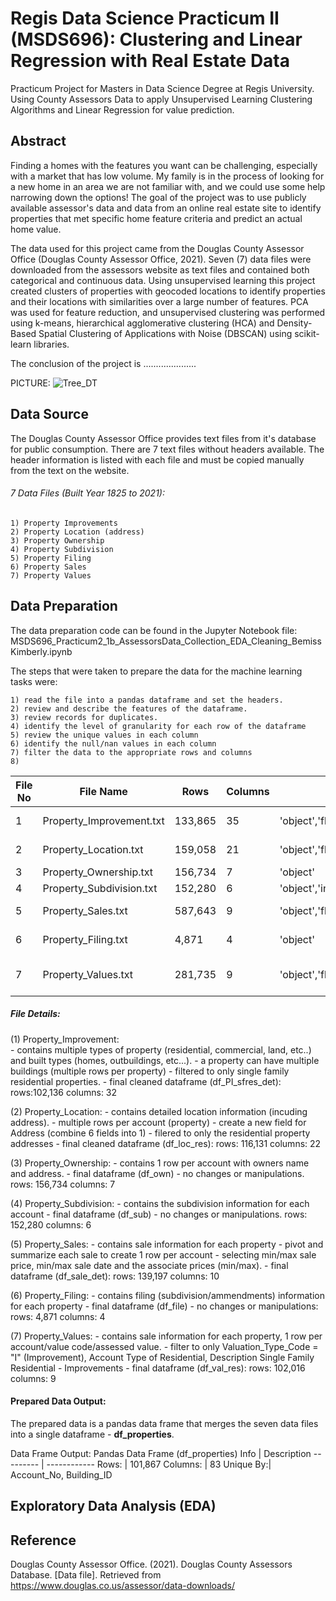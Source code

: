 # Regis Data Science Practicum II (MSDS696): Clustering and Linear Regression with Real Estate Data
Practicum Project for Masters in Data Science Degree at Regis University.  Using County Assessors Data to apply Unsupervised Learning Clustering Algorithms and Linear Regression for value prediction.

## Abstract

Finding a homes with the features you want can be challenging, especially with a market that has low volume. My family is in the process of looking for a new home in an area we are not familiar with, and we could use some help narrowing down the options!  The goal of the project was to use publicly available assessor's data and data from an online real estate site to identify properties that met specific home feature criteria and predict an actual home value.

The data used for this project came from the Douglas County Assessor Office (Douglas County Assessor Office, 2021).  Seven (7) data files were downloaded from the assessors website as text files and contained both categorical and continuous data. Using unsupervised learning this project created clusters of properties with geocoded locations to identify properties and their locations with similarities over a large number of features.  PCA was used for feature reduction, and unsupervised clustering was performed using k-means, hierarchical agglomerative clustering (HCA) and Density-Based Spatial Clustering of Applications with Noise (DBSCAN) using scikit-learn libraries.  

The conclusion of the project is .....................

PICTURE:   ![Tree_DT](https://github.com/kcbemiss/PredictingHospitalClaimDenials/blob/main/Images/Tree_dtc.svg)

## Data Source

The Douglas County Assessor Office provides text files from it's database for public consumption.  There are 7 text files without headers available.  The header information is listed with each file and must be copied manually from the text on the website.

###### 7 Data Files (Built Year 1825 to 2021):

    1) Property Improvements
    2) Property Location (address)
    3) Property Ownership
    4) Property Subdivision
    5) Property Filing
    6) Property Sales
    7) Property Values

## Data Preparation
The data preparation code can be found in the Jupyter Notebook file:  MSDS696_Practicum2_1b_AssessorsData_Collection_EDA_Cleaning_BemissKimberly.ipynb

The steps that were taken to prepare the data for the machine learning tasks were:

    1) read the file into a pandas dataframe and set the headers.
    2) review and describe the features of the dataframe.
    3) review records for duplicates.
    4) identify the level of granularity for each row of the dataframe
    5) review the unique values in each column
    6) identify the null/nan values in each column
    7) filter the data to the appropriate rows and columns
    8) 


File No |           File Name         |   Rows   | Columns |                  Data Types                 |       Level of Granularity        |    Unique Identifiers     | 
--------|-----------------------------|----------|---------|---------------------------------------------|-----------------------------------|---------------------------|
1       | Property_Improvement.txt    | 133,865  |   35    | 'object','float64','int64','datetime64[ns]  | 1 row per property building       | Account_No, Building_ID   |  
2       | Property_Location.txt       | 159,058  |   21    | 'object','float64','int64'                  | 1 row per account/address         | Account_No, address fields|
3       | Property_Ownership.txt      | 156,734  |    7    | 'object'                                    | 1 row per account                 | Account_No                |
4       | Property_Subdivision.txt    | 152,280  |    6    | 'object','int64'                            | 1 row per account                 | Account_No                | 
5       | Property_Sales.txt          | 587,643  |    9    | 'object','float64'                          | 1 row per account/sale/recording  | Account_No, Recording_No  |
6       | Property_Filing.txt         |   4,871  |    4    | 'object'                                    | 1 row per filing record #         | Sub_Filing_Recording_No   |
7       | Property_Values.txt         | 281,735  |    9    | 'object','float64'                          | 1 row per account code/asses value| Account_No, Valuation_Class_Code, Assessed_Value

##### File Details:

(1) Property_Improvement:  
    - contains multiple types of property (residential, commercial, land, etc..) and built types (homes, outbuildings, etc...).
    - a property can have multiple buildings (multiple rows per property)
    - filtered to only single family residential properties.
    - final cleaned dataframe (df_PI_sfres_det):
            rows:102,136
            columns: 32

(2) Property_Location:
    - contains detailed location information (incuding address).
    - multiple rows per account (property)
    - create a new field for Address (combine 6 fields into 1)
    - filered to only the residential property addresses
    - final cleaned dataframe (df_loc_res):
            rows: 116,131
            columns: 22

(3) Property_Ownership:
    - contains 1 row per account with owners name and address.
    - final dataframe (df_own) - no changes or manipulations.
            rows: 156,734
            columns: 7

(4) Property_Subdivision:
    - contains the subdivision information for each account
    - final dataframe (df_sub) - no changes or manipulations.
            rows: 152,280
            columns: 6

(5) Property_Sales:
    - contains sale information for each property
    - pivot and summarize each sale to create 1 row per account - selecting min/max sale price, min/max sale date and the associate prices (min/max).
    - final dataframe (df_sale_det):
            rows: 139,197
            columns: 10

(6) Property_Filing:
    - contains filing (subdivision/ammendments) information for each property
    - final dataframe (df_file) - no changes or manipulations:
            rows: 4,871
            columns: 4

(7) Property_Values:
    - contains sale information for each property, 1 row per account/value code/assessed value.
    - filter to only Valuation_Type_Code = "I" (Improvement), Account Type of Residential, Description Single Family Residential - Improvements
    - final dataframe (df_val_res):
            rows: 102,016
            columns: 9


#### Prepared Data Output:

The prepared data is a pandas data frame that merges the seven data files into a single dataframe - **df_properties**.

Data Frame Output:  Pandas Data Frame (df_properties)
Info      | Description
--------- | ------------
Rows:     |  101,867
Columns:  |  83
Unique By:|  Account_No, Building_ID


## Exploratory Data Analysis (EDA)






## Reference

Douglas County Assessor Office. (2021). Douglas County Assessors Database. [Data file]. Retrieved from https://www.douglas.co.us/assessor/data-downloads/
